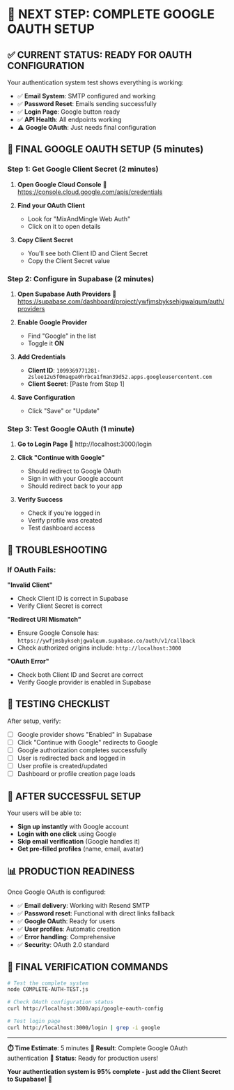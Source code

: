 # 🎯 NEXT STEP: COMPLETE GOOGLE OAUTH SETUP

## ✅ CURRENT STATUS: READY FOR OAUTH CONFIGURATION

Your authentication system test shows everything is working:

- ✅ **Email System**: SMTP configured and working
- ✅ **Password Reset**: Emails sending successfully
- ✅ **Login Page**: Google button ready
- ✅ **API Health**: All endpoints working
- ⚠️ **Google OAuth**: Just needs final configuration

## 🔑 FINAL GOOGLE OAUTH SETUP (5 minutes)

### Step 1: Get Google Client Secret (2 minutes)

1. **Open Google Cloud Console**
   🔗 https://console.cloud.google.com/apis/credentials

2. **Find your OAuth Client**
   - Look for "MixAndMingle Web Auth"
   - Click on it to open details

3. **Copy Client Secret**
   - You'll see both Client ID and Client Secret
   - Copy the Client Secret value

### Step 2: Configure in Supabase (2 minutes)

1. **Open Supabase Auth Providers**
   🔗 https://supabase.com/dashboard/project/ywfjmsbyksehjgwalqum/auth/providers

2. **Enable Google Provider**
   - Find "Google" in the list
   - Toggle it **ON**

3. **Add Credentials**
   - **Client ID**: `1099369771281-2slee12u5f0maqpa0hrbca1fman39d52.apps.googleusercontent.com`
   - **Client Secret**: [Paste from Step 1]

4. **Save Configuration**
   - Click "Save" or "Update"

### Step 3: Test Google OAuth (1 minute)

1. **Go to Login Page**
   🔗 http://localhost:3000/login

2. **Click "Continue with Google"**
   - Should redirect to Google OAuth
   - Sign in with your Google account
   - Should redirect back to your app

3. **Verify Success**
   - Check if you're logged in
   - Verify profile was created
   - Test dashboard access

## 🚨 TROUBLESHOOTING

### If OAuth Fails:

**"Invalid Client"**

- Check Client ID is correct in Supabase
- Verify Client Secret is correct

**"Redirect URI Mismatch"**

- Ensure Google Console has: `https://ywfjmsbyksehjgwalqum.supabase.co/auth/v1/callback`
- Check authorized origins include: `http://localhost:3000`

**"OAuth Error"**

- Check both Client ID and Secret are correct
- Verify Google provider is enabled in Supabase

## 🧪 TESTING CHECKLIST

After setup, verify:

- [ ] Google provider shows "Enabled" in Supabase
- [ ] Click "Continue with Google" redirects to Google
- [ ] Google authorization completes successfully
- [ ] User is redirected back and logged in
- [ ] User profile is created/updated
- [ ] Dashboard or profile creation page loads

## 🎉 AFTER SUCCESSFUL SETUP

Your users will be able to:

- **Sign up instantly** with Google account
- **Login with one click** using Google
- **Skip email verification** (Google handles it)
- **Get pre-filled profiles** (name, email, avatar)

## 📊 PRODUCTION READINESS

Once Google OAuth is configured:

- ✅ **Email delivery**: Working with Resend SMTP
- ✅ **Password reset**: Functional with direct links fallback
- ✅ **Google OAuth**: Ready for users
- ✅ **User profiles**: Automatic creation
- ✅ **Error handling**: Comprehensive
- ✅ **Security**: OAuth 2.0 standard

## 🔗 FINAL VERIFICATION COMMANDS

```bash
# Test the complete system
node COMPLETE-AUTH-TEST.js

# Check OAuth configuration status
curl http://localhost:3000/api/google-oauth-config

# Test login page
curl http://localhost:3000/login | grep -i google
```

---

**⏱️ Time Estimate**: 5 minutes
**🎯 Result**: Complete Google OAuth authentication
**🚀 Status**: Ready for production users!

**Your authentication system is 95% complete - just add the Client Secret to Supabase!** 🎉
